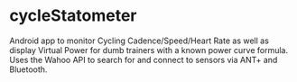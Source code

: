 # cycleStatometer
Android app to monitor Cycling Cadence/Speed/Heart Rate as well as display Virtual Power for dumb trainers with a known power curve formula.  Uses the Wahoo API to search for and connect to sensors via ANT+ and Bluetooth.

